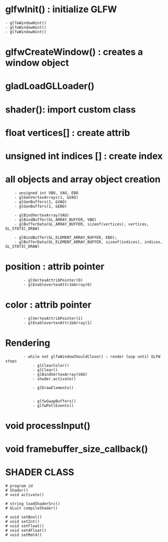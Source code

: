
# glfwInit() : initialize GLFW
	- glfwWindowHint()
	- glfwWindowHint()
	- glfwWindowHint()

# glfwCreateWindow() : creates a window object
# gladLoadGLLoader()

# shader(): import custom class

# float vertices[] : create attrib
# unsigned int indices [] : create index

# all objects and array object creation
		- unsigned int VBO, VAO, EBO
		- glGenVertexArrays(1, &VAO)
		- glGenBuffers(1, &VAO)
		- glGenBuffers(1, &EBO)

		- glBindVertexArray(VAO)
		- glBindBuffer(GL_ARRAY_BUFFER, VBO)
		- glBufferData(GL_ARRAY_BUFFER, sizeof(vertices), vertices,  GL_STATIC_DRAW)

		- glBindBuffer(GL_ELEMENT_ARRAY_BUFFER, EBO);
		- glBufferData(GL_ELEMENT_ARRAY_BUFFER, sizeof(indices), indices, GL_STATIC_DRAW)
# position : attrib pointer
			- glVertexAttribPointer(0)
			- glEnablevertexAttribArray(0)
# color : attrib pointer
			- glVertexAttribPointer(1)
			- glEnablevertexAttribArray(1)
# Rendering
			- while not glfwWindowShouldClose() : render loop until GLFW stops
				- glClearColor()
				- glClear()
				- glBindVertexArray(VAO)
				- shader.activate()

				- glDrawElements()


				- glfwSwapBuffers()
				- glfwPollEvents()

# void processInput()
# void framebuffer_size_callback()

# SHADER CLASS
	# program id
	# Shader()
	# void activate()

	# string loadShaderSrc()
	# GLuit compileShader()

	# void setBool()
	# void setInt()
	# void setFloat()
	# void set4Float()
	# void setMat4()
